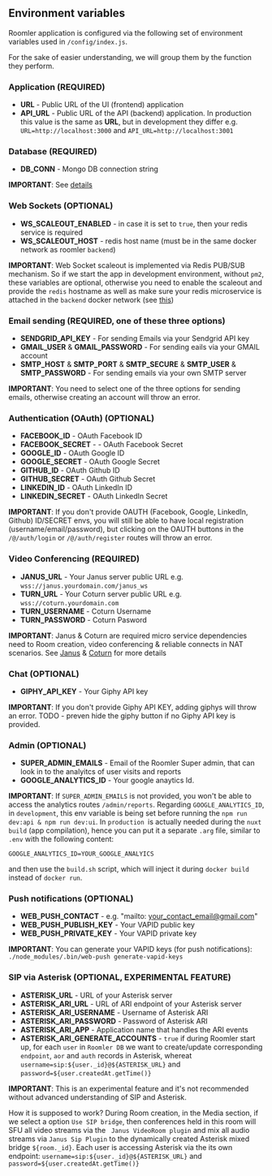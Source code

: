 ## Environment variables

Roomler application is configured via the following set of environment variables used in `/config/index.js`.

For the sake of easier understanding, we will group them by the function they perform.

### Application (REQUIRED)
- **URL** - Public URL of the UI (frontend) application
- **API_URL** - Public URL of the API (backend) application. In production this value is the same as **URL**, but in development they differ e.g. `URL=http://localhost:3000` and `API_URL=http://localhost:3001`

### Database (REQUIRED)
- **DB_CONN** - Mongo DB connection string

**IMPORTANT**: See [details](./deps-mongo.md)

### Web Sockets (OPTIONAL)
- **WS_SCALEOUT_ENABLED** - in case it is set to `true`, then your redis service is required
- **WS_SCALEOUT_HOST** - redis host name (must be in the same docker network as roomler `backend`)

**IMPORTANT**: Web Socket scaleout is implemented via Redis PUB/SUB mechanism. So if we start the app in development environment, without `pm2`, these variables are optional, otherwise you need to enable the scaleout and provide the `redis` hostname as well as make sure your redis microservice is attached in the `backend` docker network (see [this](./deps-redis.md))

### Email sending (REQUIRED, one of these three options)
- **SENDGRID_API_KEY** - For sending Emails via your Sendgrid API key
- **GMAIL_USER** & **GMAIL_PASSWORD** - For sending eails via your GMAIL account
- **SMTP_HOST** & **SMTP_PORT** & **SMTP_SECURE** & **SMTP_USER** & **SMTP_PASSWORD** - For sending emails via your own SMTP server

**IMPORTANT**: You need to select one of the three options for sending emails, otherwise creating an account will throw an error.

### Authentication (OAuth) (OPTIONAL)
- **FACEBOOK_ID** - OAuth Facebook ID
- **FACEBOOK_SECRET** -  - OAuth Facebook Secret
- **GOOGLE_ID** - OAuth Google ID
- **GOOGLE_SECRET** - OAuth Google Secret
- **GITHUB_ID** -  OAuth Github ID
- **GITHUB_SECRET** - OAuth Github Secret
- **LINKEDIN_ID** - OAuth LinkedIn ID
- **LINKEDIN_SECRET** - OAuth LinkedIn Secret

**IMPORTANT**: If you don't provide OAUTH (Facebook, Google, LinkedIn, Github) ID/SECRET envs, you will still be able to have local registration (username/email/password), but clicking on the OAUTH buttons in the `/@/auth/login` or `/@/auth/register` routes will throw an error.

### Video Conferencing (REQUIRED)
- **JANUS_URL** - Your Janus server public URL e.g. `wss://janus.yourdomain.com/janus_ws`
- **TURN_URL**  - Your Coturn server public URL e.g. `wss://coturn.yourdomain.com`
- **TURN_USERNAME** - Coturn Username
- **TURN_PASSWORD** - Coturn Pasword

**IMPORTANT**: Janus & Coturn are required micro service dependencies need to Room creation, video conferencing & reliable connects in NAT scenarios. See [Janus](./deps-janus.md) & [Coturn](./deps-coturn.md) for more details

### Chat (OPTIONAL)
- **GIPHY_API_KEY** - Your Giphy API key

**IMPORTANT**: If you don't provide Giphy API KEY, adding giphys will throw an error. TODO - preven hide the giphy button if no Giphy API key is provided.

### Admin (OPTIONAL)
- **SUPER_ADMIN_EMAILS** - Email of the Roomler Super admin, that can look in to the analyitcs of user visits and reports
- **GOOGLE_ANALYTICS_ID**  - Your google anaytics Id.

**IMPORTANT**: If `SUPER_ADMIN_EMAILS` is not provided, you won't be able to access the analytics routes `/admin/reports`. Regarding `GOOGLE_ANALYTICS_ID`, in `development`, this env variable is being set before running the `npm run dev:api & npm run dev:ui`. In `production `is actually needed during the `nuxt build` (app compilation), hence you can put it a separate `.arg` file, similar to `.env` with the following content:
```
GOOGLE_ANALYTICS_ID=YOUR_GOOGLE_ANALYICS
```
and then use the `build.sh` script, which will inject it during `docker build` instead of `docker run`.


### Push notifications (OPTIONAL)
- **WEB_PUSH_CONTACT** - e.g. "mailto: your_contact_email@gmail.com"
- **WEB_PUSH_PUBLISH_KEY** - Your VAPID public key
- **WEB_PUSH_PRIVATE_KEY** - Your VAPID private key

**IMPORTANT**: You can generate your VAPID keys (for push notifications):
`./node_modules/.bin/web-push generate-vapid-keys`

### SIP via Asterisk (OPTIONAL, EXPERIMENTAL FEATURE)
- **ASTERISK_URL** - URL of your Asterisk server
- **ASTERISK_ARI_URL** - URL of ARI endpoint of your Asterisk server
- **ASTERISK_ARI_USERNAME** - Username of Asterisk ARI
- **ASTERISK_ARI_PASSWORD** - Password of Asterisk ARI
- **ASTERISK_ARI_APP** - Application name that handles the ARI events
- **ASTERISK_ARI_GENERATE_ACCOUNTS** - `true` if during Roomler start up, for each `user` in `Roomler DB` we want to create/update corresponding `endpoint`, `aor` and `auth` records in Asterisk, whereat `username=sip:${user._id}@${ASTERISK_URL}` and `password=${user.createdAt.getTime()}`

**IMPORTANT**: This is an experimental feature and it's not recommended without advanced understanding of SIP and Asterisk.

How it is supposed to work? During Room creation, in the Media section, if we select a option `Use SIP bridge`, then conferences held in this room will SFU all video streams via the ` Janus VideoRoom plugin` and mix all audio streams via `Janus Sip Plugin` to the dynamically created Asterisk mixed bridge `${room._id}`. Each user is accessing Asterisk via the its own endpoint: `username=sip:${user._id}@${ASTERISK_URL}` and `password=${user.createdAt.getTime()}`